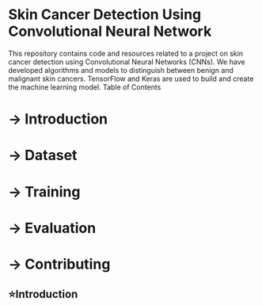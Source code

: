 # Skin Cancer Detection Using Convolutional Neural Network
This repository contains code and resources related to a project on skin cancer detection using Convolutional Neural Networks (CNNs). We have developed algorithms and models to distinguish between benign and malignant skin cancers. TensorFlow and Keras are used to build and create the machine learning model.
Table of Contents

# &rarr; Introduction

# &rarr; Dataset

# &rarr; Training

# &rarr; Evaluation

# &rarr; Contributing

## ⭐Introduction


